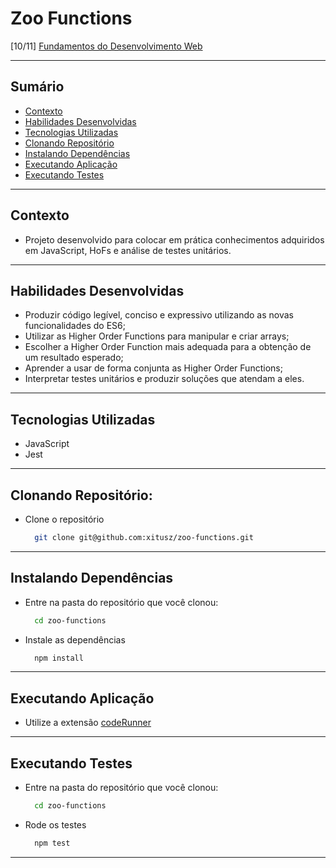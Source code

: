 # Zoo Functions
[10/11] [Fundamentos do Desenvolvimento Web](https://github.com/xitusz/Trybe/tree/main/01_Fundamentos-do-Desenvolvimento-Web)

---

## Sumário

- [Contexto](#contexto)
- [Habilidades Desenvolvidas](#habilidades-desenvolvidas)
- [Tecnologias Utilizadas](#tecnologias-utilizadas)
- [Clonando Repositório](#clonando-repositório)
- [Instalando Dependências](#instalando-dependências)
- [Executando Aplicação](#executando-aplicação)
- [Executando Testes](#executando-testes)

---

## Contexto

* Projeto desenvolvido para colocar em prática conhecimentos adquiridos em JavaScript, HoFs e análise de testes unitários.

---

## Habilidades Desenvolvidas

* Produzir código legível, conciso e expressivo utilizando as novas funcionalidades do ES6;
* Utilizar as Higher Order Functions para manipular e criar arrays;
* Escolher a Higher Order Function mais adequada para a obtenção de um resultado esperado;
* Aprender a usar de forma conjunta as Higher Order Functions;
* Interpretar testes unitários e produzir soluções que atendam a eles.

---

## Tecnologias Utilizadas

* JavaScript
* Jest
 
---

## Clonando Repositório:

* Clone o repositório
  ```sh
    git clone git@github.com:xitusz/zoo-functions.git
  ```

---

## Instalando Dependências

* Entre na pasta do repositório que você clonou:
  ```sh
    cd zoo-functions
  ```

* Instale as dependências
  ```sh
    npm install
  ```

---

## Executando Aplicação

* Utilize a extensão [codeRunner](https://marketplace.visualstudio.com/items?itemName=formulahendry.code-runner) 

---

## Executando Testes

* Entre na pasta do repositório que você clonou:
  ```sh
    cd zoo-functions
  ```

* Rode os testes
  ```sh
    npm test
  ```

---
